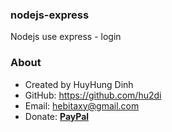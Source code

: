 ### nodejs-express
Nodejs use express - login

### About
- Created by HuyHung Dinh
- GitHub: https://github.com/hu2di
- Email: hebitaxy@gmail.com
- Donate: [**PayPal**](https://www.paypal.me/hungdh)
